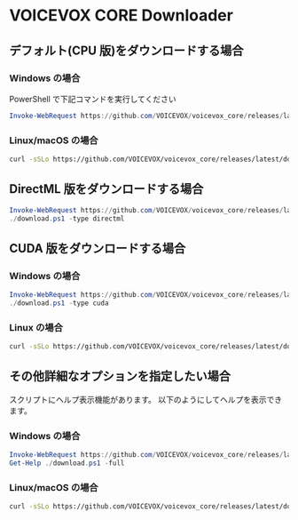 # VOICEVOX CORE Downloader

<a id="default"></a>

## デフォルト(CPU 版)をダウンロードする場合

### Windows の場合

PowerShell で下記コマンドを実行してください

```PowerShell
Invoke-WebRequest https://github.com/VOICEVOX/voicevox_core/releases/latest/download/download.ps1 | PowerShell
```

### Linux/macOS の場合

```bash
curl -sSLo https://github.com/VOICEVOX/voicevox_core/releases/latest/download/download.sh | bash -s
```

<a id="directml"></a>

## DirectML 版をダウンロードする場合

```PowerShell
Invoke-WebRequest https://github.com/VOICEVOX/voicevox_core/releases/latest/download/download.ps1 -Output ./download.ps1
./download.ps1 -type directml
```

<a id="cuda"></a>

## CUDA 版をダウンロードする場合

### Windows の場合

```PowerShell
Invoke-WebRequest https://github.com/VOICEVOX/voicevox_core/releases/latest/download/download.ps1 -Output ./download.ps1
./download.ps1 -type cuda
```

### Linux の場合

```bash
curl -sSLo https://github.com/VOICEVOX/voicevox_core/releases/latest/download/download.sh | bash -s -- --type cuda
```

## その他詳細なオプションを指定したい場合

スクリプトにヘルプ表示機能があります。
以下のようにしてヘルプを表示できます。

### Windows の場合

```PowerShell
Invoke-WebRequest https://github.com/VOICEVOX/voicevox_core/releases/latest/download/download.ps1 -Output ./download.ps1
Get-Help ./download.ps1 -full
```

### Linux/macOS の場合

```bash
curl -sSLo https://github.com/VOICEVOX/voicevox_core/releases/latest/download/download.sh | bash -s -- --help
```
